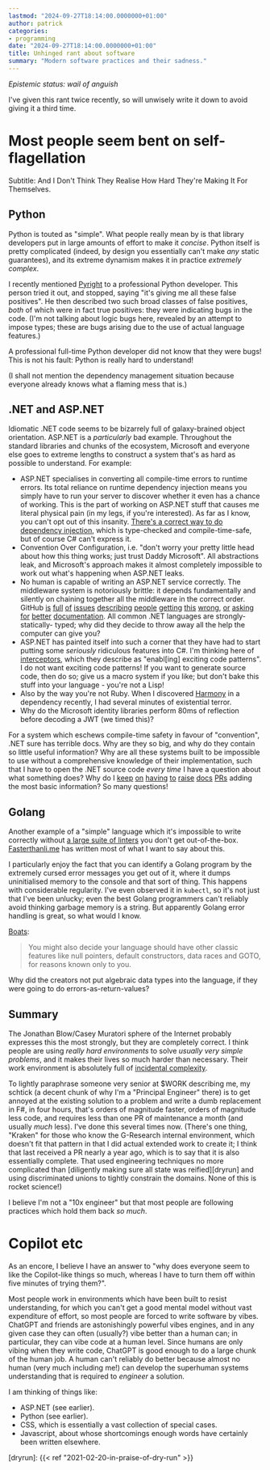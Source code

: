 ```yaml
---
lastmod: "2024-09-27T18:14:00.0000000+01:00"
author: patrick
categories:
- programming
date: "2024-09-27T18:14:00.0000000+01:00"
title: Unhinged rant about software
summary: "Modern software practices and their sadness."
---
```


*Epistemic status: wail of anguish*

I've given this rant twice recently, so will unwisely write it down to avoid giving it a third time.

# Most people seem bent on self-flagellation

Subtitle: And I Don't Think They Realise How Hard They're Making It For Themselves.

## Python

Python is touted as "simple".
What people really mean by is that library developers put in large amounts of effort to make it *concise*.
Python itself is pretty complicated (indeed, by design you essentially can't make *any* static guarantees), and its extreme dynamism makes it in practice *extremely complex*.

I recently mentioned [Pyright](https://github.com/microsoft/pyright) to a professional Python developer.
This person tried it out, and stopped, saying "it's giving me all these false positives".
He then described two such broad classes of false positives, *both* of which were in fact true positives: they were indicating bugs in the code.
(I'm not talking about logic bugs here, revealed by an attempt to impose types; these are bugs arising due to the use of actual language features.)

A professional full-time Python developer did not know that they were bugs!
This is not his fault: Python is really hard to understand!

(I shall not mention the dependency management situation because everyone already knows what a flaming mess that is.)

## .NET and ASP.NET

Idiomatic .NET code seems to be bizarrely full of galaxy-brained object orientation.
ASP.NET is a *particularly* bad example.
Throughout the standard libraries and chunks of the ecosystem, Microsoft and everyone else goes to extreme lengths to construct a system that's as hard as possible to understand.
For example:

* ASP.NET specialises in converting all compile-time errors to runtime errors. Its total reliance on runtime dependency injection means you simply have to run your server to discover whether it even has a chance of working. This is the part of working on ASP.NET stuff that causes me literal physical pain (in my legs, if you're interested). As far as I know, you can't opt out of this insanity. [There's a correct way to do dependency injection](https://www.bartoszsypytkowski.com/dealing-with-complex-dependency-injection-in-f/), which is type-checked and compile-time-safe, but of course C# can't express it.
* Convention Over Configuration, i.e. "don't worry your pretty little head about how this thing works; just trust Daddy Microsoft". All abstractions leak, and Microsoft's approach makes it almost completely impossible to work out what's happening when ASP.NET leaks.
* No human is capable of writing an ASP.NET service correctly. The middleware system is notoriously brittle: it depends fundamentally and silently on chaining together all the middleware in the correct order. GitHub [is](https://github.com/aspnet/SignalR/issues/2316) [full](https://github.com/dotnet/AspNetCore.Docs/issues/28467) [of](https://github.com/IzyPro/WatchDog/issues/46) [issues](https://github.com/dotnet/aspnetcore/issues/15313) [describing](https://github.com/dotnet/aspnetcore/issues/34146) [people](https://github.com/dotnet/aspnetcore/issues/14049#issuecomment-533190098) [getting](https://github.com/dotnet/aspnetcore/issues/52295) [this](https://github.com/dotnet/AspNetCore.Docs/issues/14221#issuecomment-530436736) [wrong](https://github.com/dotnet/AspNetCore.Docs/issues/19957#issuecomment-698572231), [or](https://github.com/domaindrivendev/Swashbuckle.AspNetCore/issues/2641) [asking](https://github.com/dotnet/AspNetCore.Docs/issues/17031) [for](https://github.com/dotnet/aspnet-api-versioning/issues/704) [better](https://github.com/dotnet/aspnetcore/issues/45302) [documentation](https://github.com/dotnet/aspnet-api-versioning/issues/979). All common .NET languages are strongly- statically- typed; why did they decide to throw away all the help the computer can give you?
* ASP.NET has painted itself into such a corner that they have had to start putting some *seriously* ridiculous features into C#. I'm thinking here of [interceptors](https://devblogs.microsoft.com/dotnet/new-csharp-12-preview-features/#interceptors), which they describe as "enabl[ing] exciting code patterns". I do not want exciting code patterns! If you want to generate source code, then do so; give us a macro system if you like; but don't bake this stuff into your language - you're not a Lisp!
* Also by the way you're not Ruby. When I discovered [Harmony](https://github.com/pardeike/Harmony) in a dependency recently, I had several minutes of existential terror.
* Why do the Microsoft identity libraries perform 80ms of reflection before decoding a JWT (we timed this)?

For a system which eschews compile-time safety in favour of "convention", .NET sure has terrible docs.
Why are they so big, and why do they contain so little useful information?
Why are all these systems built to be impossible to use without a comprehensive knowledge of their implementation, such that I have to open the .NET source code *every time* I have a question about what something does?
Why do I [keep](https://github.com/dotnet/dotnet-api-docs/pull/9753) [on](https://github.com/dotnet/dotnet-api-docs/pull/9595) [having](https://github.com/dotnet/runtime/pull/95956) [to](https://github.com/dotnet/docs/pull/35171) [raise](https://github.com/dotnet/dotnet-api-docs/pull/9394) [docs](https://github.com/dotnet/docs/pull/42637) [PRs](https://github.com/dotnet/aspnetcore/pull/57779) adding the most basic information?
So many questions!

## Golang

Another example of a "simple" language which it's impossible to write correctly without [a large suite of linters](https://github.com/golangci/golangci-lint) you don't get out-of-the-box.
[Fasterthanli.me](https://fasterthanli.me/articles/i-want-off-mr-golangs-wild-ride) has written most of what I want to say about this.

I particularly enjoy the fact that you can identify a Golang program by the extremely cursed error messages you get out of it, where it dumps uninitialised memory to the console and that sort of thing.
This happens with considerable regularity.
I've even observed it in `kubectl`, so it's not just that I've been unlucky; even the best Golang programmers can't reliably avoid thinking garbage memory is a string.
But apparently Golang error handling is great, so what would I know.

[Boats](https://without.boats/blog/let-futures-be-futures/):

> You might also decide your language should have other classic features like null pointers, default constructors, data races and GOTO, for reasons known only to you.

Why did the creators not put algebraic data types into the language, if they were going to do errors-as-return-values?

## Summary

The Jonathan Blow/Casey Muratori sphere of the Internet probably expresses this the most strongly, but they are completely correct.
I think people are using *really hard environments* to solve *usually very simple problems*, and it makes their lives so much harder than necessary.
Their work environment is absolutely full of [incidental complexity](https://en.wikipedia.org/wiki/No_Silver_Bullet).

To lightly paraphrase someone very senior at $WORK describing me, my schtick (a decent chunk of why I'm a "Principal Engineer" there) is to get annoyed at the existing solution to a problem and write a dumb replacement in F#, in four hours, that's orders of magnitude faster, orders of magnitude less code, and requires less than one PR of maintenance a month (and usually *much* less).
I've done this several times now.
(There's one thing, "Kraken" for those who know the G-Research internal environment, which doesn't fit that pattern in that I did actual extended work to create it; I think that last received a PR nearly a year ago, which is to say that it is also essentially complete. That used engineering techniques no more complicated than [diligently making sure all state was reified][dryrun] and using discriminated unions to tightly constrain the domains. None of this is rocket science!)

I believe I'm not a "10x engineer" but that most people are following practices which hold them back *so much*.

# Copilot etc

As an encore, I believe I have an answer to "why does everyone seem to like the Copilot-like things so much, whereas I have to turn them off within five minutes of trying them?".

Most people work in environments which have been built to resist understanding, for which you can't get a good mental model without vast expenditure of effort, so most people are forced to write software by vibes.
ChatGPT and friends are astonishingly powerful vibes engines, and in any given case they can often (usually?) vibe better than a human can; in particular, they can vibe code at a human level.
Since humans are only vibing when they write code, ChatGPT is good enough to do a large chunk of the human job.
A human can't reliably do better because almost no human (very much including me!) can develop the superhuman systems understanding that is required to *engineer* a solution.

I am thinking of things like:

* ASP.NET (see earlier).
* Python (see earlier).
* CSS, which is essentially a vast collection of special cases.
* Javascript, about whose shortcomings enough words have certainly been written elsewhere.

[dryrun]: {{< ref "2021-02-20-in-praise-of-dry-run" >}}
